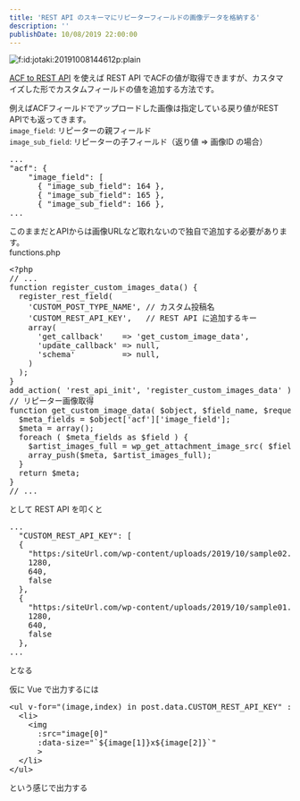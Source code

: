 ```yaml
---
title: 'REST API のスキーマにリピーターフィールドの画像データを格納する'
description: ''
publishDate: 10/08/2019 22:00:00
---
```


<p><span itemscope itemtype="http://schema.org/Photograph"><img src="/images/hatena/20191008144612.png" alt="f:id:jotaki:20191008144612p:plain" title="f:id:jotaki:20191008144612p:plain" class="hatena-fotolife" itemprop="image"></span></p>

<p><a href="https://ja.wordpress.org/plugins/acf-to-rest-api/">ACF to REST API</a> を使えば REST API でACFの値が取得できますが、カスタマイズした形でカスタムフィールドの値を追加する方法です。</p>

<p>例えばACFフィールドでアップロードした画像は指定している戻り値がREST APIでも返ってきます。<br/>
<code>image_field</code>: リピーターの親フィールド<br/>
<code>image_sub_field</code>: リピーターの子フィールド（返り値 => 画像ID の場合）</p>

<pre class="code lang-json" data-lang="json" data-unlink>...
&quot;<span class="synStatement">acf</span>&quot;: <span class="synSpecial">{</span>
    &quot;<span class="synStatement">image_field</span>&quot;: <span class="synSpecial">[</span>
      <span class="synSpecial">{</span> &quot;<span class="synStatement">image_sub_field</span>&quot;: <span class="synConstant">164</span> <span class="synSpecial">}</span>,
      <span class="synSpecial">{</span> &quot;<span class="synStatement">image_sub_field</span>&quot;: <span class="synConstant">165</span> <span class="synSpecial">}</span>,
      <span class="synSpecial">{</span> &quot;<span class="synStatement">image_sub_field</span>&quot;: <span class="synConstant">166</span> <span class="synSpecial">}</span>,
...
</pre>

<p>このままだとAPIからは画像URLなど取れないので独自で追加する必要があります。<br/>
functions.php</p>

<pre class="code lang-php" data-lang="php" data-unlink><span class="synSpecial">&lt;?php</span>
<span class="synComment">// ...</span>
<span class="synPreProc">function</span> register_custom_images_data<span class="synSpecial">()</span> <span class="synSpecial">{</span>
  register_rest_field<span class="synSpecial">(</span>
    <span class="synConstant">'CUSTOM_POST_TYPE_NAME'</span>, <span class="synComment">// カスタム投稿名</span>
    <span class="synConstant">'CUSTOM_REST_API_KEY'</span>,   <span class="synComment">// REST API に追加するキー</span>
    <span class="synType">array</span><span class="synSpecial">(</span>
      <span class="synConstant">'get_callback'</span>    <span class="synStatement">=&gt;</span> <span class="synConstant">'get_custom_image_data'</span>,
      <span class="synConstant">'update_callback'</span> <span class="synStatement">=&gt;</span> <span class="synType">null</span>,
      <span class="synConstant">'schema'</span>          <span class="synStatement">=&gt;</span> <span class="synType">null</span>,
    <span class="synSpecial">)</span>
  <span class="synSpecial">)</span>;
<span class="synSpecial">}</span>
add_action<span class="synSpecial">(</span> <span class="synConstant">'rest_api_init'</span>, <span class="synConstant">'register_custom_images_data'</span> <span class="synSpecial">)</span>;
<span class="synComment">// リピーター画像取得</span>
<span class="synPreProc">function</span> get_custom_image_data<span class="synSpecial">(</span> <span class="synStatement">$</span><span class="synIdentifier">object</span>, <span class="synStatement">$</span><span class="synIdentifier">field_name</span>, <span class="synStatement">$</span><span class="synIdentifier">request</span> <span class="synSpecial">)</span> <span class="synSpecial">{</span>
  <span class="synStatement">$</span><span class="synIdentifier">meta_fields</span> <span class="synStatement">=</span> <span class="synStatement">$</span><span class="synIdentifier">object</span><span class="synSpecial">[</span><span class="synConstant">'acf'</span><span class="synSpecial">][</span><span class="synConstant">'image_field'</span><span class="synSpecial">]</span>;
  <span class="synStatement">$</span><span class="synIdentifier">meta</span> <span class="synStatement">=</span> <span class="synType">array</span><span class="synSpecial">()</span>;
  <span class="synStatement">foreach</span> <span class="synSpecial">(</span> <span class="synStatement">$</span><span class="synIdentifier">meta_fields</span> <span class="synStatement">as</span> <span class="synStatement">$</span><span class="synIdentifier">field</span> <span class="synSpecial">)</span> <span class="synSpecial">{</span>
    <span class="synStatement">$</span><span class="synIdentifier">artist_images_full</span> <span class="synStatement">=</span> wp_get_attachment_image_src<span class="synSpecial">(</span> <span class="synStatement">$</span><span class="synIdentifier">field</span><span class="synSpecial">[</span><span class="synConstant">'image_sub_field'</span><span class="synSpecial">]</span>, <span class="synConstant">'full'</span><span class="synSpecial">)</span>;
    <span class="synIdentifier">array_push</span><span class="synSpecial">(</span><span class="synStatement">$</span><span class="synIdentifier">meta</span>, <span class="synStatement">$</span><span class="synIdentifier">artist_images_full</span><span class="synSpecial">)</span>;
  <span class="synSpecial">}</span>
  <span class="synStatement">return</span> <span class="synStatement">$</span><span class="synIdentifier">meta</span>;
<span class="synSpecial">}</span>
<span class="synComment">// ...</span>
</pre>

<p>として REST API を叩くと</p>

<pre class="code lang-json" data-lang="json" data-unlink>...
  &quot;<span class="synStatement">CUSTOM_REST_API_KEY</span>&quot;: <span class="synSpecial">[</span>
  <span class="synSpecial">{</span>
    &quot;<span class="synConstant">https:/siteUrl.com/wp-content/uploads/2019/10/sample02.jpg</span>&quot;,
    <span class="synConstant">1280</span>,
    <span class="synConstant">640</span>,
    <span class="synConstant">false</span>
  <span class="synSpecial">}</span>,
  <span class="synSpecial">{</span>
    &quot;<span class="synConstant">https:/siteUrl.com/wp-content/uploads/2019/10/sample01.jpg</span>&quot;,
    <span class="synConstant">1280</span>,
    <span class="synConstant">640</span>,
    <span class="synConstant">false</span>
  <span class="synSpecial">}</span>,
...
</pre>

<p>となる</p>

<p>仮に Vue で出力するには</p>

<pre class="code lang-html" data-lang="html" data-unlink><span class="synIdentifier">&lt;</span><span class="synStatement">ul</span><span class="synIdentifier"> v-</span><span class="synType">for</span><span class="synIdentifier">=</span><span class="synConstant">&quot;(image,index) in post.data.CUSTOM_REST_API_KEY&quot;</span><span class="synIdentifier"> :key=</span><span class="synConstant">&quot;index&quot;</span><span class="synIdentifier">&gt;</span>
  <span class="synIdentifier">&lt;</span><span class="synStatement">li</span><span class="synIdentifier">&gt;</span>
    <span class="synIdentifier">&lt;</span><span class="synStatement">img</span>
<span class="synIdentifier">      :</span><span class="synType">src</span><span class="synIdentifier">=</span><span class="synConstant">&quot;image[0]&quot;</span>
<span class="synIdentifier">      :</span><span class="synType">data</span><span class="synIdentifier">-</span><span class="synType">size</span><span class="synIdentifier">=</span><span class="synConstant">&quot;`${image[1]}x${image[2]}`&quot;</span>
<span class="synIdentifier">      &gt;</span>
  <span class="synIdentifier">&lt;/</span><span class="synStatement">li</span><span class="synIdentifier">&gt;</span>
<span class="synIdentifier">&lt;/</span><span class="synStatement">ul</span><span class="synIdentifier">&gt;</span>
</pre>

<p>という感じで出力する</p>
